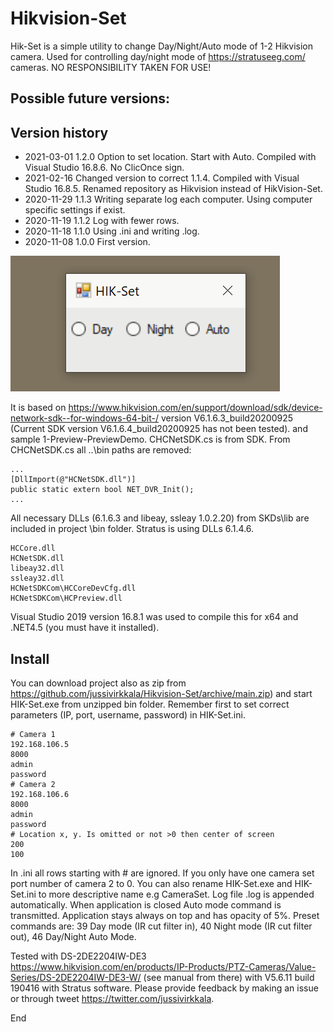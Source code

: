 # Hikvision-Set

Hik-Set is a simple utility to change Day/Night/Auto mode of 1-2 Hikvision camera. Used for controlling day/night mode of https://stratuseeg.com/ cameras. NO RESPONSIBILITY TAKEN FOR USE!

## Possible future versions:

## Version history

- 2021-03-01 1.2.0 Option to set location. Start with Auto. Compiled with Visual Studio 16.8.6. No ClicOnce sign.
- 2021-02-16 Changed version to correct 1.1.4. Compiled with Visual Studio 16.8.5. Renamed repository as Hikvision instead of HikVision-Set.
- 2020-11-29 1.1.3 Writing separate log each computer. Using computer specific settings if exist.
- 2020-11-19 1.1.2 Log with fewer rows.
- 2020-11-18 1.1.0 Using .ini and writing .log.
- 2020-11-08 1.0.0 First version.

![HIK-Set](HIK-Set.png)

It is based on https://www.hikvision.com/en/support/download/sdk/device-network-sdk--for-windows-64-bit-/ version V6.1.6.3_build20200925 (Current SDK version V6.1.6.4_build20200925 has not been tested). and sample 1-Preview-PreviewDemo. CHCNetSDK.cs is from SDK. From CHCNetSDK.cs all ..\bin paths are removed:
```
...
[DllImport(@"HCNetSDK.dll")]
public static extern bool NET_DVR_Init();
...
```
All necessary DLLs (6.1.6.3 and libeay, ssleay 1.0.2.20) from SKDs\lib are included in project \bin folder. Stratus is using DLLs 6.1.4.6. 
```
HCCore.dll
HCNetSDK.dll
libeay32.dll
ssleay32.dll
HCNetSDKCom\HCCoreDevCfg.dll
HCNetSDKCom\HCPreview.dll
```
Visual Studio 2019 version 16.8.1 was used to compile this for x64 and .NET4.5 (you must have it installed). 

## Install

You can download project also as zip from https://github.com/jussivirkkala/Hikvision-Set/archive/main.zip) and start HIK-Set.exe from unzipped bin folder. Remember first to set correct parameters (IP, port, username, password) in HIK-Set.ini.
```
# Camera 1
192.168.106.5
8000
admin
password
# Camera 2
192.168.106.6
8000
admin
password
# Location x, y. Is omitted or not >0 then center of screen
200
100
```
 In .ini all rows starting with # are ignored. If you only have one camera set port number of camera 2 to 0. You can also rename HIK-Set.exe and HIK-Set.ini to more descriptive name e.g CameraSet. Log file .log is appended automatically. When application is closed Auto mode command is transmitted. Application stays always on top and has opacity of 5%. Preset commands are: 39 Day mode (IR cut filter in), 40 Night mode (IR cut filter out), 46 Day/Night Auto Mode.

Tested with DS-2DE2204IW-DE3 https://www.hikvision.com/en/products/IP-Products/PTZ-Cameras/Value-Series/DS-2DE2204IW-DE3-W/ (see manual from there) with V5.6.11 build 190416 with Stratus software. Please provide feedback by making an issue or through tweet https://twitter.com/jussivirkkala.

End